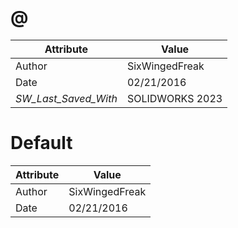 # @
| Attribute | Value |
| ---  | ---     |
| Author | SixWingedFreak |
| Date | 02/21/2016 |
| _SW_Last_Saved_With_ | SOLIDWORKS 2023 |
# Default
| Attribute | Value |
| ---  | ---     |
| Author | SixWingedFreak |
| Date | 02/21/2016 |
